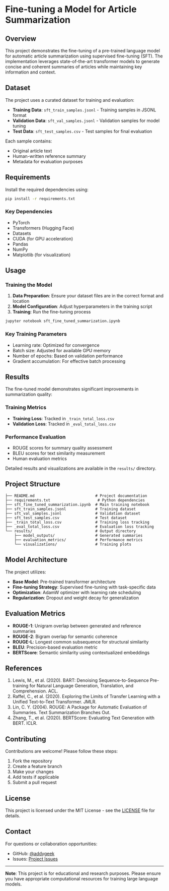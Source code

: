 # Fine-tuning a Model for Article Summarization

## Overview

This project demonstrates the fine-tuning of a pre-trained language model for automatic article summarization using supervised fine-tuning (SFT). The implementation leverages state-of-the-art transformer models to generate concise and coherent summaries of articles while maintaining key information and context.

## Dataset

The project uses a curated dataset for training and evaluation:

- **Training Data**: `sft_train_samples.jsonl` - Training samples in JSONL format
- **Validation Data**: `sft_val_samples.jsonl` - Validation samples for model tuning
- **Test Data**: `sft_test_samples.csv` - Test samples for final evaluation

Each sample contains:
- Original article text
- Human-written reference summary
- Metadata for evaluation purposes

## Requirements

Install the required dependencies using:

```bash
pip install -r requirements.txt
```

### Key Dependencies
- PyTorch
- Transformers (Hugging Face)
- Datasets
- CUDA (for GPU acceleration)
- Pandas
- NumPy
- Matplotlib (for visualization)

## Usage

### Training the Model

1. **Data Preparation**: Ensure your dataset files are in the correct format and location
2. **Model Configuration**: Adjust hyperparameters in the training script
3. **Training**: Run the fine-tuning process

```bash
jupyter notebook sft_fine_tuned_summarization.ipynb
```

### Key Training Parameters
- Learning rate: Optimized for convergence
- Batch size: Adjusted for available GPU memory
- Number of epochs: Based on validation performance
- Gradient accumulation: For effective batch processing

## Results

The fine-tuned model demonstrates significant improvements in summarization quality:

### Training Metrics
- **Training Loss**: Tracked in `_train_total_loss.csv`
- **Validation Loss**: Tracked in `_eval_total_loss.csv`

### Performance Evaluation
- ROUGE scores for summary quality assessment
- BLEU scores for text similarity measurement
- Human evaluation metrics

Detailed results and visualizations are available in the `results/` directory.

## Project Structure

```
├── README.md                           # Project documentation
├── requirements.txt                     # Python dependencies
├── sft_fine_tuned_summarization.ipynb  # Main training notebook
├── sft_train_samples.jsonl             # Training dataset
├── sft_val_samples.jsonl               # Validation dataset
├── sft_test_samples.csv                # Test dataset
├── _train_total_loss.csv               # Training loss tracking
├── _eval_total_loss.csv                # Evaluation loss tracking
└── results/                            # Output directory
    ├── model_outputs/                  # Generated summaries
    ├── evaluation_metrics/             # Performance metrics
    └── visualizations/                 # Training plots
```

## Model Architecture

The project utilizes:
- **Base Model**: Pre-trained transformer architecture
- **Fine-tuning Strategy**: Supervised fine-tuning with task-specific data
- **Optimization**: AdamW optimizer with learning rate scheduling
- **Regularization**: Dropout and weight decay for generalization

## Evaluation Metrics

- **ROUGE-1**: Unigram overlap between generated and reference summaries
- **ROUGE-2**: Bigram overlap for semantic coherence
- **ROUGE-L**: Longest common subsequence for structural similarity
- **BLEU**: Precision-based evaluation metric
- **BERTScore**: Semantic similarity using contextualized embeddings

## References

1. Lewis, M., et al. (2020). BART: Denoising Sequence-to-Sequence Pre-training for Natural Language Generation, Translation, and Comprehension. ACL.
2. Raffel, C., et al. (2020). Exploring the Limits of Transfer Learning with a Unified Text-to-Text Transformer. JMLR.
3. Lin, C. Y. (2004). ROUGE: A Package for Automatic Evaluation of Summaries. Text Summarization Branches Out.
4. Zhang, T., et al. (2020). BERTScore: Evaluating Text Generation with BERT. ICLR.

## Contributing

Contributions are welcome! Please follow these steps:
1. Fork the repository
2. Create a feature branch
3. Make your changes
4. Add tests if applicable
5. Submit a pull request

## License

This project is licensed under the MIT License - see the [LICENSE](LICENSE) file for details.

## Contact

For questions or collaboration opportunities:
- GitHub: [@addygeek](https://github.com/addygeek)
- Issues: [Project Issues](https://github.com/addygeek/Fine-tuning-a-model-for-article-summarization/issues)

---

**Note**: This project is for educational and research purposes. Please ensure you have appropriate computational resources for training large language models.
